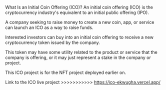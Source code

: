 What Is an Initial Coin Offering (ICO)?
An initial coin offering (ICO) is the cryptocurrency industry's equivalent to an initial public offering (IPO). 


A company seeking to raise money to create a new coin, app, or service can launch an ICO as a way to raise funds.

Interested investors can buy into an initial coin offering to receive a new cryptocurrency token issued by the company.


This token may have some utility related to the product or service that the company is offering, or it may just represent a stake in the company or project.


This ICO project is for the NFT project deployed earlier on.


Link to the ICO live project >>>>>>>>>>> https://ico-ekwugha.vercel.app/
